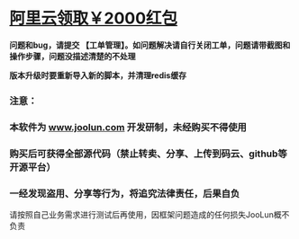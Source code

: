 # **[阿里云领取￥2000红包](https://promotion.aliyun.com/ntms/yunparter/invite.html?userCode=ktp7i3ac)**
**问题和bug，请提交 【工单管理】。如问题解决请自行关闭工单，问题请带截图和操作步骤，问题没描述清楚的不处理**

**版本升级时要重新导入新的脚本，并清理redis缓存**
### 注意：
### 本软件为 www.joolun.com 开发研制，未经购买不得使用
### 购买后可获得全部源代码（禁止转卖、分享、上传到码云、github等开源平台）
### 一经发现盗用、分享等行为，将追究法律责任，后果自负

请按照自己业务需求进行测试后再使用，因框架问题造成的任何损失JooLun概不负责
